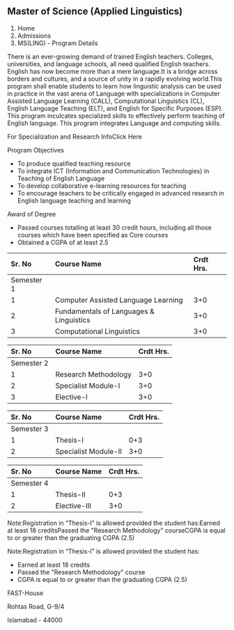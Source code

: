 ## Master of Science (Applied Linguistics)

1. Home
2. Admissions
3. MS(LING) - Program Details

There is an ever-growing demand of trained English teachers. Colleges, universities, and language schools, all need qualified English teachers. English has now become more than a mere language.It is a bridge across borders and cultures, and a source of unity in a rapidly evolving world.This program shall enable students to learn how linguistic analysis can be used in practice in the vast arena of Language with specializations in Computer Assisted Language Learning (CALL), Computational Linguistics (CL), English Language Teaching (ELT), and English for Specific Purposes (ESP). This program inculcates specialized skills to effectively perform teaching of English language. This program integrates Language and computing skills.

For Specialization and Research InfoClick Here

Program Objectives

- To produce qualified teaching resource
- To integrate ICT (Information and Communication Technologies) in Teaching of English Language
- To develop collaborative e-learning resources for teaching
- To encourage teachers to be critically engaged  in advanced research in English language teaching and learning

Award of Degree

- Passed courses totalling at least 30 credit hours, including all those courses which have been specified as Core courses
- Obtained a CGPA of at least 2.5

| Sr. No | Course Name | Crdt Hrs. |
| :-- | :-- | :-- |
| Semester 1 |
| 1 | Computer Assisted Language Learning | 3+0 |
| 2 | Fundamentals of Languages & Linguistics | 3+0 |
| 3 | Computational Linguistics | 3+0 |

| Sr. No | Course Name | Crdt Hrs. |
| :-- | :-- | :-- |
| Semester 2 |
| 1 | Research Methodology | 3+0 |
| 2 | Specialist Module-I | 3+0 |
| 3 | Elective-I | 3+0 |

| Sr. No | Course Name | Crdt Hrs. |
| :-- | :-- | :-- |
| Semester 3 |
| 1 | Thesis-I | 0+3 |
| 2 | Specialist Module-II | 3+0 |

| Sr. No | Course Name | Crdt Hrs. |
| :-- | :-- | :-- |
| Semester 4 |
| 1 | Thesis-II | 0+3 |
| 2 | Elective-III | 3+0 |

Note:Registration in “Thesis-I” is allowed provided the student has:Earned at least 18 creditsPassed the "Research Methodology" courseCGPA is equal to or greater than the graduating CGPA (2.5)

Note:Registration in “Thesis-I” is allowed provided the student has:

- Earned at least 18 credits
- Passed the "Research Methodology" course
- CGPA is equal to or greater than the graduating CGPA (2.5)

FAST-House

Rohtas Road, G-9/4

Islamabad - 44000